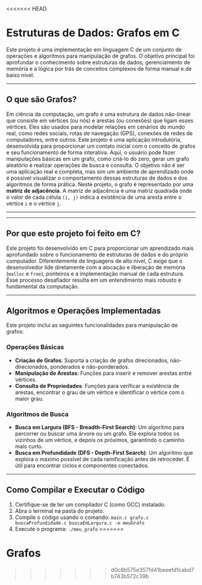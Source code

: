 <<<<<<< HEAD
# Estruturas de Dados: Grafos em C

Este projeto é uma implementação em linguagem C de um conjunto de operações e algoritmos para manipulação de grafos. O objetivo principal foi aprofundar o conhecimento sobre estruturas de dados, gerenciamento de memória e a lógica por trás de conceitos complexos de forma manual e de baixo nível.

---

## O que são Grafos?

Em ciência da computação, um grafo é uma estrutura de dados não-linear que consiste em vértices (ou nós) e arestas (ou conexões) que ligam esses vértices. Eles são usados para modelar relações em cenários do mundo real, como redes sociais, rotas de navegação (GPS), conexões de redes de computadores, entre outros.
Este projeto é uma aplicação introdutória, desenvolvida para proporcionar um contato inicial com o conceito de grafos e seu funcionamento de forma interativa. Aqui, o usuário pode fazer manipulações básicas em um grafo, como criá-lo do zero, gerar um grafo aleatório e realizar operações de busca e consulta.
O objetivo não é ser uma aplicação real e completa, mas sim um ambiente de aprendizado onde é possível visualizar o comportamento dessas estruturas de dados e dos algoritmos de forma prática.
Neste projeto, o grafo é representado por uma **matriz de adjacência**. A matriz de adjacência é uma matriz quadrada onde o valor de cada célula `(i, j)` indica a existência de uma aresta entre o vértice `i` e o vértice `j`.

---
---

## Por que este projeto foi feito em C?
Este projeto foi desenvolvido em C para proporcionar um aprendizado mais aprofundado sobre o funcionamento de estruturas de dados e do próprio computador. Diferentemente de linguagens de alto nível, C exige que o desenvolvedor lide diretamente com a alocação e liberação de memória (`malloc` e `free`), ponteiros e a implementação manual de cada estrutura. Esse processo desafiador resulta em um entendimento mais robusto e fundamental da computação.

---

## Algoritmos e Operações Implementadas
Este projeto inclui as seguintes funcionalidades para manipulação de grafos:
### Operações Básicas
- **Criação de Grafos**: Suporta a criação de grafos direcionados, não-direcionados, ponderados e não-ponderados.
- **Manipulação de Arestas**: Funções para inserir e remover arestas entre vértices.
- **Consulta de Propriedades**: Funções para verificar a existência de arestas, encontrar o grau de um vértice e identificar o vértice com o maior grau.

### Algoritmos de Busca
- **Busca em Largura (BFS - Breadth-First Search)**: Um algoritmo para percorrer ou buscar uma árvore ou um grafo. Ele explora todos os vizinhos de um vértice, e depois os próximos, garantindo o caminho mais curto.
- **Busca em Profundidade (DFS - Depth-First Search)**: Um algoritmo que explora o máximo possível de cada ramificação antes de retroceder. É útil para encontrar ciclos e componentes conectados.

---

## Como Compilar e Executar o Código
1.  Certifique-se de ter um compilador C (como GCC) instalado.
2.  Abra o terminal na pasta do projeto.
3.  Compile o código usando o comando:
    `main.c grafo.c buscaProfundidade.c buscaEmLargura.c -o meuGrafo`
4.  Execute o programa:
    `./meu_grafo`
=======
# Grafos
>>>>>>> d0c8b575e357fd41beeefd1cabd7b743b572c39b
